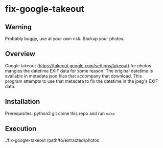 # fix-google-takeout

## Warning
Probably buggy, use at your own risk. Backup your photos. 

## Overview
Google takeout (https://takeout.google.com/settings/takeout) for photos mangles the datetime EXIF data for some reason. The original datetime is available in metadata json files that accompany that download. This program attempts to use that metadata to fix the datetime in the jpeg's EXIF data.

## Installation
Prerequisites: python3
git clone this repo and run `make`

## Execution
./fix-google-takeout /path/to/extracted/photos

